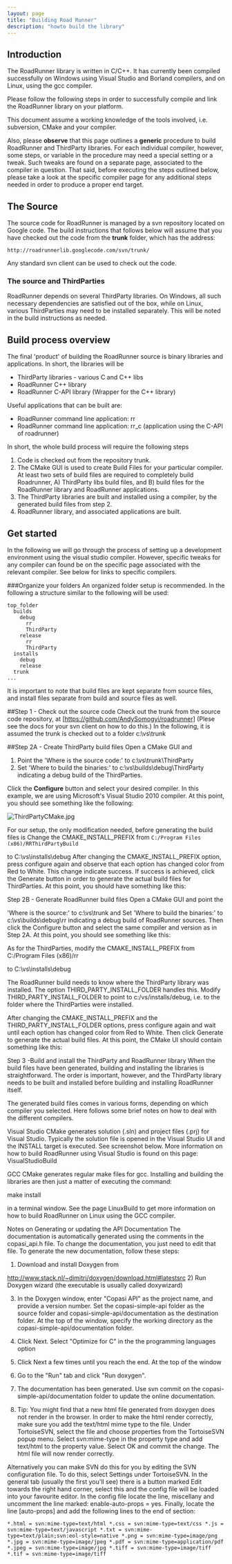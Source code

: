```yaml
---
layout: page
title: "Building Road Runner"
description: "howto build the library"
---
```


## Introduction
The RoadRunner library is written in C/C++. It has currently been compiled successfully on Windows using Visual Studio and Borland compilers, and on Linux, using the gcc compiler.

Please follow the following steps in order to successfully compile and link the RoadRunner library on your platform.

This document assume a working knowledge of the tools involved, i.e. subversion, CMake and your compiler.

Also, please **observe** that this page outlines a **generic** procedure to build RoadRunner and ThirdParty libraries. For each individual compiler, however, some steps, or variable in the procedure may need a special setting or a tweak. Such tweaks are found on a separate page, associated to the compiler in question. That said, before executing the steps outlined below, please take a look at the specific compiler page for any additional steps needed in order to produce a proper end target.

## The Source
The source code for RoadRunner is managed by a svn repository located on Google code. The build instructions that follows below will assume that you have checked out the code from the **trunk** folder, which has the address:

`http://roadrunnerlib.googlecode.com/svn/trunk/`

Any standard svn client can be used to check out the code.

### The source and ThirdParties
RoadRunner depends on several ThirdParty libraries. On Windows, all such necessary dependencies are satisfied out of the box, while on Linux, various ThirdParties may need to be installed separately. This will be noted in the build instructions as needed.

## Build process overview
The final 'product' of building the RoadRunner source is binary libraries and applications. In short, the libraries will be

 - ThirdParty libraries - various C and C++ libs
 - RoadRunner C++ library
 - RoadRunner C-API library (Wrapper for the C++ library)

Useful applications that can be built are:

- RoadRunner command line application: rr
- RoadRunner command line application: rr_c (application using the C-API of roadrunner)

In short, the whole build process will require the following steps

1. Code is checked out from the repository trunk.
2. The CMake GUI is used to create Build Files for your particular compiler. At least two sets of build files are required to completely build Roadrunner, A) ThirdParty libs build files, and B) build files for the RoadRunner library and RoadRunner applications.
3. The ThirdParty libraries are built and installed using a compiler, by the generated build files from step 2.
4. RoadRunner library, and associated applications are built.

## Get started
In the following we will go through the process of setting up a development environment using the visual studio compiler. However, specific tweaks for any compiler can found be on the specific page associated with the relevant compiler. See below for links to specific compilers.

###Organize your folders
An organized folder setup is recommended. In the following a structure similar to the following will be used:

    top_folder
      builds 
        debug
          rr
          ThirdParty
        release
          rr
          ThirdParty
      installs
        debug
        release
      trunk
    ... 


It is important to note that build files are kept separate from source files, and install files separate from build and source files as well.

##Step 1 - Check out the source code
Check out the trunk from the source code repository, at [https://github.com/AndySomogyi/roadrunner] (Plese see the docs for your svn client on how to do this.) In the following, it is assumed the trunk is checked out to a folder c:\vs\trunk

##Step 2A - Create ThirdParty build files
Open a CMake GUI and

1. Point the 'Where is the source code:' to c:\vs\trunk\ThirdParty
2. Set 'Where to build the binaries:' to c:\vs\builds\debug\ThirdParty
indicating a debug build of the ThirdParties.

Click the **Configure** button and select your desired compiler. In this example, we are using Microsoft's Visual Studio 2010 compiler. At this point, you should see something like the following: 

![ThirdPartyCMake.jpg](assets/images/ThirdPartyCMake.jpg "CMAKE ThirdParty")

For our setup, the only modification needed, before generating the build files is
Change the CMAKE_INSTALL_PREFIX from
`C:/Program Files (x86)/RRThirdPartyBuild`

to
C:\vs\installs\debug
After changing the CMAKE_INSTALL_PREFIX option, press configure again and observe that each option has changed color from Red to White. This change indicate success. If success is achieved, click the Generate button in order to generate the actual build files for ThirdParties. At this point, you should have something like this: 

Step 2B - Generate RoadRunner build files
Open a CMake GUI and point the

'Where is the source:' to c:\vs\trunk and
Set 'Where to build the binaries:' to c:\vs\builds\debug\rr
indicating a debug build of RoadRunner sources. Then click the Configure button and select the same compiler and version as in Step 2A. At this point, you should see something like this: 

As for the ThirdParties, modify the CMAKE_INSTALL_PREFIX from C:/Program Files (x86)/rr

to C:\vs\installs\debug

The RoadRunner build needs to know where the ThirdParty library was installed. The option THIRD_PARTY_INSTALL_FOLDER handles this. Modify THIRD_PARTY_INSTALL_FOLDER to point to c:/vs/installs/debug, i.e. to the folder where the ThirdParties were installed.

After changing the CMAKE_INSTALL_PREFIX and the THIRD_PARTY_INSTALL_FOLDER options, press configure again and wait until each option has changed color from Red to White. Then click Generate to generate the actual build files. At this point, the CMake UI should contain something like this: 

Step 3 -Build and install the ThirdParty and RoadRunner library
When the build files have been generated, building and installing the libraries is straightforward. The order is important, however, and the ThirdParty library needs to be built and installed before building and installing RoadRunner itself.

The generated build files comes in various forms, depending on which compiler you selected. Here follows some brief notes on how to deal with the different compilers.

Visual Studio
CMake generates solution (.sln) and project files (.prj) for Visual Studio. Typically the solution file is opened in the Visual Studio UI and the INSTALL target is executed. See screenshot below. More information on how to build RoadRunner using Visual Studio is found on this page: VisualStudioBuild



GCC
CMake generates regular make files for gcc. Installing and building the libraries are then just a matter of executing the command:

make install

in a terminal window. See the page LinuxBuild to get more information on how to build RoadRunner on Linux using the GCC compiler.

Notes on Generating or updating the API Documentation
The documentation is automatically generated using the comments in the copasi_api.h file. To change the documentation, you just need to edit that file. To generate the new documentation, follow these steps:

1) Download and install Doxygen from

http://www.stack.nl/~dimitri/doxygen/download.html#latestsrc
2) Run Doxygen wizard (the executable is usually called doxywizard)

3) In the Doxygen window, enter "Copasi API" as the project name, and provide a version number. Set the copasi-simple-api folder as the source folder and copasi-simple-api/documentation as the destination folder. At the top of the window, specify the working directory as the copasi-simple-api/documentation folder.

4) Click Next. Select "Optimize for C" in the the programming languages option

5) Click Next a few times until you reach the end. At the top of the window

6) Go to the "Run" tab and click "Run doxygen".

7) The documentation has been generated. Use svn commit on the copasi-simple-api/documentation folder to update the online documentation.

8) Tip: You might find that a new html file generated from doxygen does not render in the browser. In order to make the html render correctly, make sure you add the text/html mime type to the file. Under TortoiseSVN, select the file and choose properties from the TortoiseSVN popup menu. Select svn:mime-type in the property type and add text/html to the property value. Select OK and commit the change. The html file will now render correctly.

Alternatively you can make SVN do this for you by editing the SVN configuration file. To do this, select Settings under TortoiseSVN. In the general tab (usually the first you'll see) there is a button marked Edit towards the right hand corner, select this and the config file will be loaded into your favourite editor. In the config file locate the line, miscellany and uncomment the line marked: enable-auto-props = yes. Finally, locate the line [auto-props] and add the following lines to the end of section:

`
*.html = svn:mime-type=text/html
*.css = svn:mime-type=text/css
*.js = svn:mime-type=text/javascript
*.txt = svn:mime-type=text/plain;svn:eol-style=native
*.png = svn:mime-type=image/png
*.jpg = svn:mime-type=image/jpeg
*.pdf = svn:mime-type=application/pdf
*.jpeg = svn:mime-type=image/jpg
*.tiff = svn:mime-type=image/tiff
*.tif = svn:mime-type=image/tiff
`


